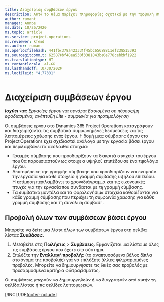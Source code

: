 ```yaml
---
title: Διαχείριση συμβάσεων έργου
description: Αυτό το θέμα παρέχει πληροφορίες σχετικά με την προβολή συμβάσεων βάσει έργου.
author: rumant
manager: Annbe
ms.date: 10/26/2020
ms.topic: article
ms.service: project-operations
ms.reviewer: kfend
ms.author: rumant
ms.openlocfilehash: 441fbc378a423334f45bc65658811ef238515393
ms.sourcegitcommit: 625878bf48ea530f3381843be0e778cebbbf1922
ms.translationtype: HT
ms.contentlocale: el-GR
ms.lasthandoff: 10/30/2020
ms.locfileid: "4177331"
---
```

# <a name="manage-project-contracts"></a>Διαχείριση συμβάσεων έργου

_**Ισχύει για:** Εργασίες έργου για σενάρια βασισμένα σε πόρους/μη εφοδιασμένα, ανάπτυξη Lite - συμφωνία για προτιμολόγηση_

Οι συμβάσεις έργου στο Dynamics 365 Project Operations καταγράφουν και διαχειρίζονται τις συμβατικά συμφωνημένες δεσμεύσεις και τις λεπτομέρειες χρέωσης ενός έργου. Η δομή μιας σύμβασης έργου στο Project Operations έχει σχεδιαστεί ανάλογα με την εργασία βάσει έργου και περιλαμβάνει τα ακόλουθα στοιχεία:

- Γραμμές σύμβασης που προσδιορίζουν τα διακριτά στοιχεία του έργου που θα παρουσιαστούν ως στοιχεία υψηλού επιπέδου σε ένα τιμολόγιο έργου.
- Λεπτομέρειες της γραμμής σύμβασης που προσδιορίζουν και εκτιμούν την εργασία για κάθε στοιχείο ή γραμμή σύμβασης υψηλού επιπέδου. Η εκτίμηση περιλαμβάνει το χρονοδιάγραμμα και τις οικονομικές πτυχές για την εργασία που συνδέεται με τη γραμμή σύμβασης.
- Τα συμβατικά μοντέλα και τα φορολογήσιμα στοιχεία καθορίζονται για κάθε γραμμή σύμβασης που περιέχει τη συμφωνία χρέωσης για κάθε γραμμή σύμβασης και τη συνολική σύμβαση.

## <a name="view-all-project-based-contracts"></a>Προβολή όλων των συμβάσεων βάσει έργου

Μπορείτε να δείτε μια λίστα όλων των συμβάσεων έργου στη σελίδα λίστας **Συμβάσεις**. 

1. Μεταβείτε στις **Πωλήσεις** > **Συμβάσεις**. Εμφανίζεται μια λίστα με όλες τις συμβάσεις έργου που έχετε στο σύστημα. 
2. Επιλέξτε την **Εναλλαγή προβολής** (το αναπτυσσόμενο βέλος δίπλα στο όνομα της προβολής) για να επιλέξετε άλλες φιλτραρισμένες προβολές. Μπορείτε να δημιουργήσετε τις δικές σας προβολές με προσαρμοσμένα κριτήρια φιλτραρίσματος.

Οι συμβάσεις μπορούν να δημιουργηθούν ή να διαγραφούν από αυτήν τη σελίδα λίστας ή τις σελίδες λεπτομερειών.


[!INCLUDE[footer-include](../../includes/footer-banner.md)]